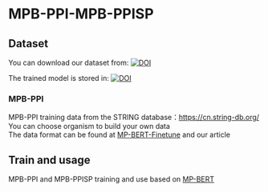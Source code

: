 # MPB-PPI-MPB-PPISP

## Dataset
You can download our dataset from:
[![DOI](https://zenodo.org/badge/DOI/10.5281/zenodo.7858135.svg)](https://doi.org/10.5281/zenodo.7858135)

The trained model is stored in:
[![DOI](https://zenodo.org/badge/DOI/10.5281/zenodo.8131531.svg)](https://doi.org/10.5281/zenodo.8131531)


### MPB-PPI
MPB-PPI training data from the STRING database：https://cn.string-db.org/<br>
You can choose organism to build your own data<br>
The data format can be found at [MP-BERT-Finetune](https://github.com/BRITian/MP-BERT/tree/main/Finetune_code) and our article

## Train and usage
MPB-PPI and MPB-PPISP training and use based on [MP-BERT](https://github.com/BRITian/MP-BERT/)
